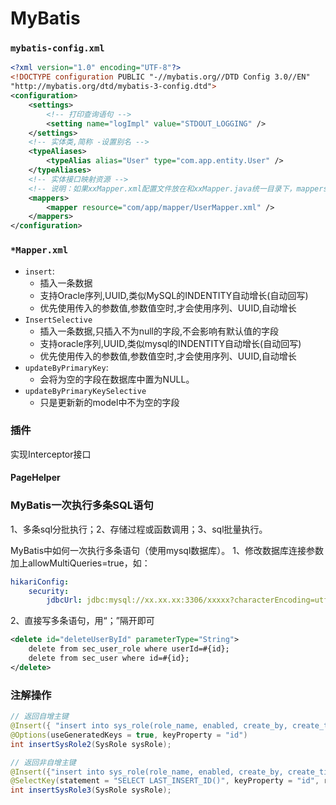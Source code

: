 # MyBatis
<!-- @author DHJT 2019-03-07 -->

### `mybatis-config.xml`
``` xml
<?xml version="1.0" encoding="UTF-8"?>
<!DOCTYPE configuration PUBLIC "-//mybatis.org//DTD Config 3.0//EN"
"http://mybatis.org/dtd/mybatis-3-config.dtd">
<configuration>
    <settings>
        <!-- 打印查询语句 -->
        <setting name="logImpl" value="STDOUT_LOGGING" />
    </settings>
    <!-- 实体类,简称 -设置别名 -->
    <typeAliases>
        <typeAlias alias="User" type="com.app.entity.User" />
    </typeAliases>
    <!-- 实体接口映射资源 -->
    <!-- 说明：如果xxMapper.xml配置文件放在和xxMapper.java统一目录下，mappers也可以省略，因为org.mybatis.spring.mapper.MapperFactoryBean默认会去查找与xxMapper.java相同目录和名称的xxMapper.xml -->
    <mappers>
        <mapper resource="com/app/mapper/UserMapper.xml" />
    </mappers>
</configuration>
```
### `*Mapper.xml`
- `insert`:
    + 插入一条数据
    + 支持Oracle序列,UUID,类似MySQL的INDENTITY自动增长(自动回写)
    + 优先使用传入的参数值,参数值空时,才会使用序列、UUID,自动增长
- `InsertSelective`
    + 插入一条数据,只插入不为null的字段,不会影响有默认值的字段
    + 支持oracle序列,UUID,类似mysql的INDENTITY自动增长(自动回写)
    + 优先使用传入的参数值,参数值空时,才会使用序列、UUID,自动增长
- `updateByPrimaryKey`:
    + 会将为空的字段在数据库中置为NULL。
- `updateByPrimaryKeySelective`
    + 只是更新新的model中不为空的字段

### 插件
实现Interceptor接口

#### PageHelper

### MyBatis一次执行多条SQL语句
1、多条sql分批执行；2、存储过程或函数调用；3、sql批量执行。

MyBatis中如何一次执行多条语句（使用mysql数据库）。
1、修改数据库连接参数加上allowMultiQueries=true，如：
```yml
hikariConfig:
    security: 
        jdbcUrl: jdbc:mysql://xx.xx.xx:3306/xxxxx?characterEncoding=utf-8&autoReconnect=true&failOverReadOnly=false&allowMultiQueries=true
```
2、直接写多条语句，用“；”隔开即可
```xml
<delete id="deleteUserById" parameterType="String">
    delete from sec_user_role where userId=#{id};
    delete from sec_user where id=#{id};
</delete>
```

### 注解操作
```java
// 返回自增主键
@Insert({ "insert into sys_role(role_name, enabled, create_by, create_time) values(#{roleName}, #{enabled}, #{createBy}, #{createTime, jdbcType=TIMESTAMP})" })
@Options(useGeneratedKeys = true, keyProperty = "id")
int insertSysRole2(SysRole sysRole);

// 返回非自增主键
@Insert({"insert into sys_role(role_name, enabled, create_by, create_time) values(#{roleName}, #{enabled}, #{createBy}, #{createTime, jdbcType=TIMESTAMP})"})
@SelectKey(statement = "SELECT LAST_INSERT_ID()", keyProperty = "id", resultType = Long.class, before = false)
int insertSysRole3(SysRole sysRole);
```

[1]: https://blog.csdn.net/Xu_JL1997/article/details/90934359 'Spring 与 Mybatis 中的 @Repository 与 @Mapper'